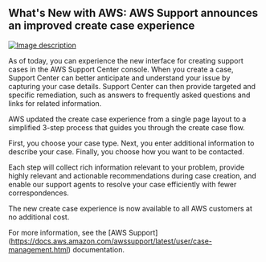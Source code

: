 ## What's New with AWS: AWS Support announces an improved create case experience

[![Image description](https://dev-to-uploads.s3.amazonaws.com/uploads/articles/r71m2wk06x3ib803b96l.png)](https://serverspace.io/ref/466650)

As of today, you can experience the new interface for creating support cases in the AWS Support Center console. When you create a case, Support Center can better anticipate and understand your issue by capturing your case details. Support Center can then provide targeted and specific remediation, such as answers to frequently asked questions and links for related information.

AWS updated the create case experience from a single page layout to a simplified 3-step process that guides you through the create case flow.

First, you choose your case type. Next, you enter additional information to describe your case. Finally, you choose how you want to be contacted.

Each step will collect rich information relevant to your problem, provide highly relevant and actionable recommendations during case creation, and enable our support agents to resolve your case efficiently with fewer correspondences.

The new create case experience is now available to all AWS customers at no additional cost. 

For more information, see the [AWS Support]
(https://docs.aws.amazon.com/awssupport/latest/user/case-management.html) documentation.
